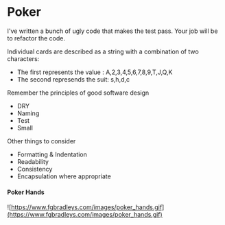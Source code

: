 # Poker

I've written a bunch of ugly code that makes the test pass. Your job will be to refactor the code.

Individual cards are described as a string with a combination of two characters:
  * The first represents the value : A,2,3,4,5,6,7,8,9,T,J,Q,K
  * The second represends the suit: s,h,d,c

Remember the principles of good software design
  * DRY
  * Naming
  * Test
  * Small

Other things to consider
  * Formatting & Indentation
  * Readability
  * Consistency
  * Encapsulation where appropriate
  
#### Poker Hands
![https://www.fgbradleys.com/images/poker_hands.gif](https://www.fgbradleys.com/images/poker_hands.gif)
